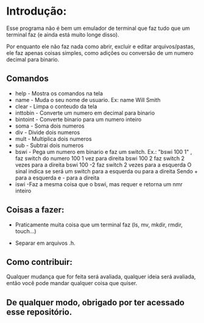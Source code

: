 # Introdução:

Esse programa não é bem um emulador de terminal que faz tudo que um terminal faz (e ainda está muito longe disso). 

Por enquanto ele não faz nada como abrir, excluir e editar arquivos/pastas, ele faz apenas coisas simples, como adições ou conversão de um numero decimal para binario.

## Comandos

- help     - Mostra os comandos na tela
- name     - Muda o seu nome de usuario. Ex: name Will Smith
- clear    - Limpa o conteudo da tela
- inttobin - Converte um numero em decimal para binario
- bintoint - Converte binario para um numero inteiro
- soma     - Soma dois numeros
- div      - Divide dois numeros
- mult     - Multiplica dois numeros
- sub      - Subtrai dois numeros
- bswi     - Pega um numero em binario e faz um switch.
           Ex.: "bswi 100 1" , faz switch do numero 100 1 vez para direita
           bswi 100 2 faz switch 2 vezes para a direita
           bswi 100 -2 faz switch 2 vezes para a esquerda
           O sinal indica se será um switch para a esquerda ou para a direita
           Sendo + para a esquerda e - para a direita
- iswi     -Faz a mesma coisa que o bswi, mas requer e retorna um nmr inteiro

## Coisas a fazer:

- Praticamente muita coisa que um terminal faz (ls, mv, mkdir, rmdir, touch...)

- Separar em arquivos .h.

## Como contribuir:

Qualquer mudança que for feita será avaliada, qualquer ideia será avaliada, então você pode mandar qualquer coisa que quiser.

## De qualquer modo, obrigado por ter acessado esse repositório.
